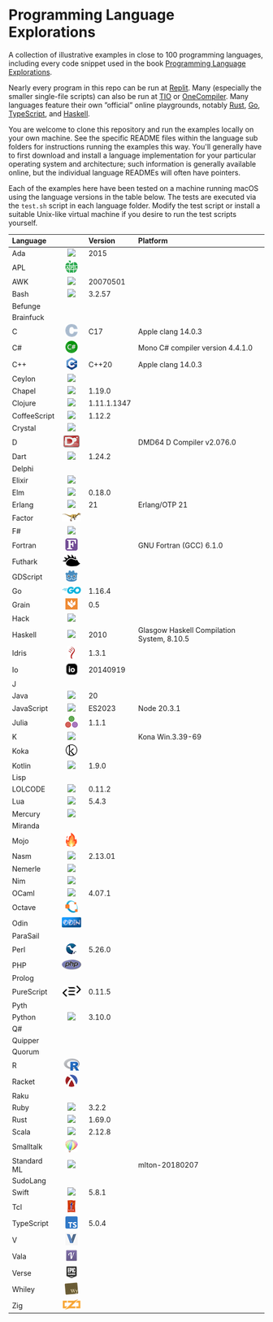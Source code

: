 # Programming Language Explorations

A collection of illustrative examples in close to 100 programming languages,
including every code snippet used in the book
[Programming Language Explorations](https://rtoal.github.io/ple).

Nearly every program in this repo can be run at [Replit](https://replit.com). Many
(especially the smaller single-file scripts) can also be run at [TIO](https://tio.run)
or [OneCompiler](https://onecompiler.com/). Many languages feature their own
”official” online playgrounds, notably [Rust](https://play.rust-lang.org/),
[Go](https://play.golang.com/), [TypeScript](https://www.typescriptlang.org/play),
and [Haskell](https://play.haskell.org/).

You are welcome to clone this repository and run the examples locally on your own
machine. See the specific README files within the language sub folders for instructions
running the examples this way. You'll generally have to first download and install a
language implementation for your particular operating system and architecture; such
information is generally available online, but the individual language READMEs will
often have pointers.

Each of the examples here have been tested on a machine running macOS using the
language versions in the table below. The tests are executed via the `test.sh`
script in each language folder. Modify the test script or install a suitable
Unix-like virtual machine if you desire to run the test scripts yourself.

| **Language** |                                              | **Version** | **Platform**                               |
| :----------- | :------------------------------------------: | :---------- | :----------------------------------------- |
| Ada          |     ![](docs/resources/ada-logo-24.png)      | 2015        |                                            |
| APL          |     ![](docs/resources/apl-logo-24.png)      |             |                                            |
| AWK          |     ![](docs/resources/awk-logo-24.png)      | 20070501    |                                            |
| Bash         |     ![](docs/resources/bash-logo-24.png)     | 3.2.57      |                                            |
| Befunge      |                                              |             |                                            |
| Brainfuck    |                                              |             |                                            |
| C            |      ![](docs/resources/c-logo-24.png)       | C17         | Apple clang 14.0.3                         |
| C#           |    ![](docs/resources/csharp-logo-24.png)    |             | Mono C# compiler version 4.4.1.0           |
| C++          |     ![](docs/resources/cpp-logo-24.png)      | C++20       | Apple clang 14.0.3                         |
| Ceylon       |    ![](docs/resources/ceylon-logo-24.png)    |             |                                            |
| Chapel       |    ![](docs/resources/chapel-logo-24.png)    | 1.19.0      |                                            |
| Clojure      |   ![](docs/resources/clojure-logo-24.png)    | 1.11.1.1347 |                                            |
| CoffeeScript | ![](docs/resources/coffeescript-logo-24.png) | 1.12.2      |                                            |
| Crystal      |   ![](docs/resources/crystal-logo-24.png)    |             |                                            |
| D            |      ![](docs/resources/d-logo-24.png)       |             | DMD64 D Compiler v2.076.0                  |
| Dart         |     ![](docs/resources/dart-logo-24.png)     | 1.24.2      |                                            |
| Delphi       |                                              |             |                                            |
| Elixir       |    ![](docs/resources/elixir-logo-24.png)    |             |                                            |
| Elm          |     ![](docs/resources/elm-logo-24.png)      | 0.18.0      |                                            |
| Erlang       |    ![](docs/resources/erlang-logo-24.png)    | 21          | Erlang/OTP 21                              |
| Factor       |    ![](docs/resources/factor-logo-24.png)    |             |                                            |
| F#           |    ![](docs/resources/fsharp-logo-24.png)    |             |                                            |
| Fortran      |    ![](docs/resources/fortran-logo-24.png)    |             | GNU Fortran (GCC) 6.1.0                    |
| Futhark      |   ![](docs/resources/futhark-logo-24.png)    |             |                                            |
| GDScript     |   ![](docs/resources/gdscript-logo-24.png)   |             |                                            |
| Go           |      ![](docs/resources/go-logo-24.png)      | 1.16.4      |                                            |
| Grain        |    ![](docs/resources/grain-logo-24.png)     | 0.5         |                                            |
| Hack         |     ![](docs/resources/hack-logo-24.png)     |             |                                            |
| Haskell      |   ![](docs/resources/haskell-logo-24.png)    | 2010        | Glasgow Haskell Compilation System, 8.10.5 |
| Idris        |    ![](docs/resources/idris-logo-24.png)     | 1.3.1       |                                            |
| Io           |      ![](docs/resources/io-logo-24.png)      | 20140919    |                                            |
| J            |                                              |             |                                            |
| Java         |     ![](docs/resources/java-logo-24.png)     | 20          |                                            |
| JavaScript   |  ![](docs/resources/javascript-logo-24.png)  | ES2023      | Node 20.3.1                                |
| Julia        |    ![](docs/resources/julia-logo-24.png)     | 1.1.1       |                                            |
| K            |      ![](docs/resources/k-logo-24.png)       |             | Kona Win.3.39-69                           |
| Koka         |     ![](docs/resources/koka-logo-24.png)     |             |                                            |
| Kotlin       |    ![](docs/resources/kotlin-logo-24.png)    | 1.9.0       |                                            |
| Lisp         |                                              |             |                                            |
| LOLCODE      |   ![](docs/resources/lolcode-logo-24.png)    | 0.11.2      |                                            |
| Lua          |     ![](docs/resources/lua-logo-24.png)      | 5.4.3       |                                            |
| Mercury      |   ![](docs/resources/mercury-logo-24.png)    |             |                                            |
| Miranda      |                                              |             |                                            |
| Mojo         |     ![](docs/resources/mojo-logo-24.png)     |             |                                            |
| Nasm         |     ![](docs/resources/nasm-logo-24.png)     | 2.13.01     |                                            |
| Nemerle      |   ![](docs/resources/nemerle-logo-24.png)    |             |                                            |
| Nim          |     ![](docs/resources/nim-logo-24.png)      |             |                                            |
| OCaml        |    ![](docs/resources/ocaml-logo-24.png)     | 4.07.1      |                                            |
| Octave       |    ![](docs/resources/octave-logo-24.png)    |             |                                            |
| Odin         |     ![](docs/resources/odin-logo-24.png)     |             |                                            |
| ParaSail     |                                              |             |                                            |
| Perl         |     ![](docs/resources/perl-logo-24.png)     | 5.26.0      |                                            |
| PHP          |     ![](docs/resources/php-logo-24.png)      |             |                                            |
| Prolog       |                                              |             |                                            |
| PureScript   |  ![](docs/resources/purescript-logo-24.png)  | 0.11.5      |                                            |
| Pyth         |                                              |             |                                            |
| Python       |    ![](docs/resources/python-logo-24.png)    | 3.10.0      |                                            |
| Q#           |                                              |             |                                            |
| Quipper      |                                              |             |                                            |
| Quorum       |                                              |             |                                            |
| R            |      ![](docs/resources/r-logo-24.png)       |             |                                            |
| Racket       |    ![](docs/resources/racket-logo-24.png)    |             |                                            |
| Raku         |                                              |             |                                            |
| Ruby         |     ![](docs/resources/ruby-logo-24.png)     | 3.2.2       |                                            |
| Rust         |     ![](docs/resources/rust-logo-24.png)     | 1.69.0      |                                            |
| Scala        |    ![](docs/resources/scala-logo-24.png)     | 2.12.8      |                                            |
| Smalltalk    |  ![](docs/resources/smalltalk-logo-24.png)   |             |                                            |
| Standard ML  |     ![](docs/resources/sml-logo-24.png)      |             | mlton-20180207                             |
| SudoLang     |                                              |             |                                            |
| Swift        |    ![](docs/resources/swift-logo-24.png)     | 5.8.1       |                                            |
| Tcl          |     ![](docs/resources/tcl-logo-24.png)      |             |                                            |
| TypeScript   |  ![](docs/resources/typescript-logo-24.png)  | 5.0.4       |                                            |
| V            |      ![](docs/resources/v-logo-24.png)       |             |                                            |
| Vala         |     ![](docs/resources/vala-logo-24.png)     |             |                                            |
| Verse        |    ![](docs/resources/verse-logo-24.png)     |             |                                            |
| Whiley       |    ![](docs/resources/whiley-logo-24.png)    |             |                                            |
| Zig          |     ![](docs/resources/zig-logo-24.png)      |             |                                            |
